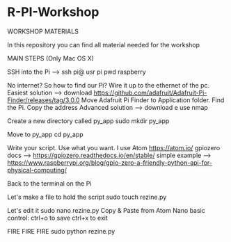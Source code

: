 # R-PI-Workshop
WORKSHOP MATERIALS

In this repository you can find all material needed for the workshop

MAIN STEPS (Only Mac OS X)

SSH into the Pi --> ssh pi@<raspberry-ip>
  usr   pi
  pwd   raspberry
  
  No internet? So how to find our Pi?
  Wire it up to the ethernet of the pc.
    Easiest solution --> download https://github.com/adafruit/Adafruit-Pi-Finder/releases/tag/3.0.0
      Move Adafruit Pi Finder to Application folder.
      Find the Pi.
      Copy the address
    Advanced solution --> download e use nmap


Create a new directory called py_app
  sudo mkdir py_app

Move to py_app
  cd py_app

Write your script. Use what you want. I use Atom
  https://atom.io/
    gpiozero docs --> https://gpiozero.readthedocs.io/en/stable/
    simple example --> https://www.raspberrypi.org/blog/gpio-zero-a-friendly-python-api-for-physical-computing/

Back to the terminal on the Pi

Let's make a file to hold the script
  sudo touch rezine.py

Let's edit it
  sudo nano rezine.py
  Copy & Paste from Atom
  Nano basic control:
    ctrl+o to save
    ctrl+x to exit

FIRE FIRE FIRE
  sudo python rezine.py

